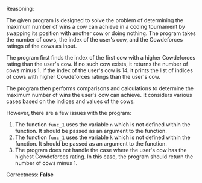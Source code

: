 Reasoning:

The given program is designed to solve the problem of determining the maximum number of wins a cow can achieve in a coding tournament by swapping its position with another cow or doing nothing. The program takes the number of cows, the index of the user's cow, and the Cowdeforces ratings of the cows as input.

The program first finds the index of the first cow with a higher Cowdeforces rating than the user's cow. If no such cow exists, it returns the number of cows minus 1. If the index of the user's cow is 14, it prints the list of indices of cows with higher Cowdeforces ratings than the user's cow.

The program then performs comparisons and calculations to determine the maximum number of wins the user's cow can achieve. It considers various cases based on the indices and values of the cows.

However, there are a few issues with the program:

1.  The function `func_1` uses the variable `n` which is not defined within the function. It should be passed as an argument to the function.
2.  The function `func_1` uses the variable `k` which is not defined within the function. It should be passed as an argument to the function.
3.  The program does not handle the case where the user's cow has the highest Cowdeforces rating. In this case, the program should return the number of cows minus 1.

Correctness: **False**